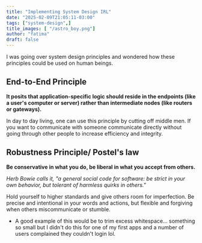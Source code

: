 ```yaml
---
title: "Implementing System Design IRL"
date: "2025-02-09T21:05:11-03:00"
tags: ["system-design",]
title_images: [ "/astro_boy.png"]
author: "fatima"
draft: false
---
```


I was going over system design principles and wondered how these principles could be used
on human beings.

## End-to-End Principle
**It posits that application-specific logic should reside in the endpoints (like a user's computer or server) rather than intermediate nodes (like routers or gateways).** 

In day to day living, one can use this principle by cutting off middle men. If you want to communicate with someone
communicate directly without going through other people to increase efficiency and integrity.

## Robustness Principle/ Postel's law
**Be conservative in what you do, be liberal in what you accept from others.**  

_Herb Bowie calls it, "a general social code for software: be strict in your own behavior, but tolerant of harmless quirks in others."_  

Hold yourself to higher standards and give others room for imperfection. Be precise and intentional in your words and actions, but flexible and forgiving when others miscommunicate or stumble.
- A good example of this would be to trim excess whitespace... something so small but I didn't do this
for one of my first apps and a number of users complained they couldn't login lol.
